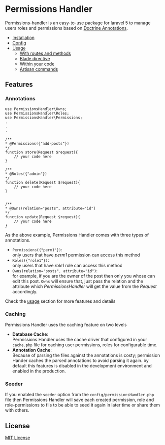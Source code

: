 # Permissions Handler
Permissions-handler is an easy-to-use package for laravel 5  to manage users roles and permissions based on  [Doctrine Annotations](https://github.com/doctrine/annotations).


* [Installation](https://github.com/mohamednagy/Permissions-Handler/wiki/installation)
* [Config](https://github.com/mohamednagy/Permissions-Handler/wiki/config)
* [Usage](https://github.com/mohamednagy/Permissions-Handler/wiki/usage)
    * [With routes and methods](https://github.com/mohamednagy/Permissions-Handler/wiki/usage#with-routes)
    * [Blade directive](https://github.com/mohamednagy/Permissions-Handler/wiki/usage#blade-directives)
    * [Within your code](https://github.com/mohamednagy/Permissions-Handler/wiki/usage#within-your-code)
    * [Artisan commands](https://github.com/mohamednagy/Permissions-Handler/wiki/usage#artisan-commands)


## Features

### Annotations

```
use PermissionsHandler\Owns;
use PermissionsHandler\Roles;
use PermissionsHandler\Permissions;
.
.
.

/**
* @Permissions({"add-posts"})
*/
function store(Request $request){
    // your code here
}

/**
* @Roles({"admin"})
*/
function delete(Request $request){
    // your code here
}

 
/**
* @Owns(relation="posts", attribute="id")
*/
function update(Request $request){
    // your code here
}

```

As the above example, Permissions Handler comes with three types of annotations.
 * `Permissions({"perm1"})`: <br> only users that have *perm1* permission can access this method
 * `Roles({"role1"})`: <br> only users that have *role1* role can access this method
 * `Owns(relation="posts", attribute="id")`: <br> for example, if you are the owner of the post then only you whose can edit this post. `Owns` will ensure that, just pass the relation and the attribute which *PermissionsHandler* will get the value from the *Request* accordingly.

 Check the [usage](https://github.com/mohamednagy/Permissions-Handler/wiki/usage) section for more features and details

 ### Caching
 Permissions Handler uses the caching feature on two levels
 * **Database Cache**: <br>
 Permissions Handler uses the cache driver that configured in your `cache.php` file for caching user permissions, roles for configurable time.
 * **Annotation Cache**: <br>
 Because of parsing the files against the annotations is costy; permission Hander caches the parsed annotations to avoid parsing it again. by default this features is disabled in the development environment and enabled in the production. 

### Seeder
If you enabled the `seeder` option from the `config/permissionsHandler.php` file then Permissions Handler will save each created permission, role and role-permissions to fils to be able to seed it again in later time or share them with others.

## License

[MIT License](http://opensource.org/licenses/MIT)
